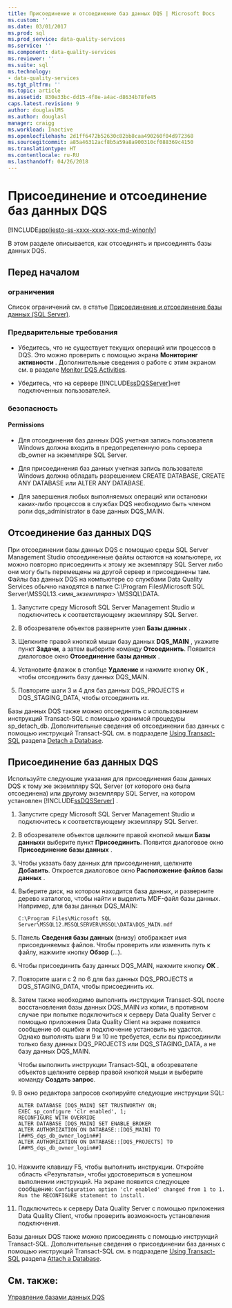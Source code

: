 ```yaml
---
title: Присоединение и отсоединение баз данных DQS | Microsoft Docs
ms.custom: ''
ms.date: 03/01/2017
ms.prod: sql
ms.prod_service: data-quality-services
ms.service: ''
ms.component: data-quality-services
ms.reviewer: ''
ms.suite: sql
ms.technology:
- data-quality-services
ms.tgt_pltfrm: ''
ms.topic: article
ms.assetid: 830e33bc-dd15-4f8e-a4ac-d8634b78fe45
caps.latest.revision: 9
author: douglaslMS
ms.author: douglasl
manager: craigg
ms.workload: Inactive
ms.openlocfilehash: 2d1ff6472b52630c82bb8caa490260f04d972368
ms.sourcegitcommit: a85a46312acf8b5a59a8a900310cf088369c4150
ms.translationtype: HT
ms.contentlocale: ru-RU
ms.lasthandoff: 04/26/2018
---
```

# <a name="detaching-and-attaching-dqs-databases"></a>Присоединение и отсоединение баз данных DQS

[!INCLUDE[appliesto-ss-xxxx-xxxx-xxx-md-winonly](../includes/appliesto-ss-xxxx-xxxx-xxx-md-winonly.md)]

  В этом разделе описывается, как отсоединять и присоединять базы данных DQS.  
  
##  <a name="BeforeYouBegin"></a> Перед началом  
  
###  <a name="Limitations"></a> ограничения  
 Список ограничений см. в статье [Присоединение и отсоединение базы данных (SQL Server)](../relational-databases/databases/database-detach-and-attach-sql-server.md).  
  
###  <a name="Prerequisites"></a> Предварительные требования  
  
-   Убедитесь, что не существует текущих операций или процессов в DQS. Это можно проверить с помощью экрана **Мониторинг активности** . Дополнительные сведения о работе с этим экраном см. в разделе [Monitor DQS Activities](../data-quality-services/monitor-dqs-activities.md).  
  
-   Убедитесь, что на сервере [!INCLUDE[ssDQSServer](../includes/ssdqsserver-md.md)]нет подключенных пользователей.  
  
###  <a name="Security"></a> безопасность  
  
####  <a name="Permissions"></a> Permissions  
  
-   Для отсоединения баз данных DQS учетная запись пользователя Windows должна входить в предопределенную роль сервера db_owner на экземпляре SQL Server.  
  
-   Для присоединения баз данных учетная запись пользователя Windows должна обладать разрешением CREATE DATABASE, CREATE ANY DATABASE или ALTER ANY DATABASE.  
  
-   Для завершения любых выполняемых операций или остановки каких-либо процессов в службах DQS необходимо быть членом роли dqs_administrator в базе данных DQS_MAIN.  
  
##  <a name="Detach"></a> Отсоединение баз данных DQS  
 При отсоединении базы данных DQS с помощью среды SQL Server Management Studio отсоединенные файлы остаются на компьютере, их можно повторно присоединить к этому же экземпляру SQL Server либо они могу быть перемещены на другой сервер и присоединены там. Файлы баз данных DQS на компьютере со службами Data Quality Services обычно находятся в папке C:\Program Files\Microsoft SQL Server\MSSQL13.*<имя_экземпляра>* \MSSQL\DATA.  
  
1.  Запустите среду Microsoft SQL Server Management Studio и подключитесь к соответствующему экземпляру SQL Server.  
  
2.  В обозревателе объектов разверните узел **Базы данных** .  
  
3.  Щелкните правой кнопкой мыши базу данных **DQS_MAIN** , укажите пункт **Задачи**, а затем выберите команду **Отсоединить**. Появится диалоговое окно **Отсоединение базы данных** .  
  
4.  Установите флажок в столбце **Удаление** и нажмите кнопку **ОК** , чтобы отсоединить базу данных DQS_MAIN.  
  
5.  Повторите шаги 3 и 4 для баз данных DQS_PROJECTS и DQS_STAGING_DATA, чтобы отсоединить их.  
  
 Базы данных DQS также можно отсоединять с использованием инструкций Transact-SQL с помощью хранимой процедуры sp_detach_db. Дополнительные сведения об отсоединении баз данных с помощью инструкций Transact-SQL см. в подразделе [Using Transact-SQL](../relational-databases/databases/detach-a-database.md#TsqlProcedure) раздела [Detach a Database](../relational-databases/databases/detach-a-database.md).  
  
##  <a name="Attach"></a> Присоединение баз данных DQS  
 Используйте следующие указания для присоединения базы данных DQS к тому же экземпляру SQL Server (от которого она была отсоединена) или другому экземпляру SQL Server, на котором установлен [!INCLUDE[ssDQSServer](../includes/ssdqsserver-md.md)] .  
  
1.  Запустите среду Microsoft SQL Server Management Studio и подключитесь к соответствующему экземпляру SQL Server.  
  
2.  В обозревателе объектов щелкните правой кнопкой мыши **Базы данных**и выберите пункт **Присоединить**. Появится диалоговое окно **Присоединение базы данных** .  
  
3.  Чтобы указать базу данных для присоединения, щелкните **Добавить**. Откроется диалоговое окно **Расположение файлов базы данных** .  
  
4.  Выберите диск, на котором находится база данных, и разверните дерево каталогов, чтобы найти и выделить MDF-файл базы данных. Например, для базы данных DQS_MAIN:  
  
    ```  
    C:\Program Files\Microsoft SQL Server\MSSQL12.MSSQLSERVER\MSSQL\DATA\DQS_MAIN.mdf  
    ```  
  
5.  Панель **Сведения базы данных** (внизу) отображает имя присоединяемых файлов. Чтобы проверить или изменить путь к файлу, нажмите кнопку **Обзор** (…).  
  
6.  Чтобы присоединить базу данных DQS_MAIN, нажмите кнопку **ОК** .  
  
7.  Повторите шаги с 2 по 6 для баз данных DQS_PROJECTS и DQS_STAGING_DATA, чтобы присоединить их.  
  
8.  Затем также необходимо выполнить инструкции Transact-SQL после восстановления базы данных DQS_MAIN из копии, в противном случае при попытке подключиться к серверу Data Quality Server с помощью приложения Data Quality Client на экране появится сообщение об ошибке и подключение установить не удастся. Однако выполнять шаги 9 и 10 не требуется, если вы присоединили только базу данных DQS_PROJECTS или DQS_STAGING_DATA, а не базу данных DQS_MAIN.  
  
     Чтобы выполнить инструкции Transact-SQL, в обозревателе объектов щелкните сервер правой кнопкой мыши и выберите команду **Создать запрос**.  
  
9. В окно редактора запросов скопируйте следующие инструкции SQL:  
  
    ```  
    ALTER DATABASE [DQS_MAIN] SET TRUSTWORTHY ON;  
    EXEC sp_configure 'clr enabled', 1;  
    RECONFIGURE WITH OVERRIDE  
    ALTER DATABASE [DQS_MAIN] SET ENABLE_BROKER  
    ALTER AUTHORIZATION ON DATABASE::[DQS_MAIN] TO [##MS_dqs_db_owner_login##]  
    ALTER AUTHORIZATION ON DATABASE::[DQS_PROJECTS] TO [##MS_dqs_db_owner_login##]  
  
    ```  
  
10. Нажмите клавишу F5, чтобы выполнить инструкции. Откройте область «Результаты», чтобы удостовериться в успешном выполнении инструкций. На экране появится следующее сообщение: `Configuration option 'clr enabled' changed from 1 to 1. Run the RECONFIGURE statement to install.`  
  
11. Подключитесь к серверу Data Quality Server с помощью приложения Data Quality Client, чтобы проверить возможность установления подключения.  
  
 Базы данных DQS также можно присоединять с помощью инструкций Transact-SQL. Дополнительные сведения о присоединении баз данных с помощью инструкций Transact-SQL см. в подразделе [Using Transact-SQL](../relational-databases/databases/attach-a-database.md#TsqlProcedure) раздела [Attach a Database](../relational-databases/databases/attach-a-database.md).  
  
## <a name="see-also"></a>См. также:  
 [Управление базами данных DQS](../data-quality-services/manage-dqs-databases.md)  
  
  
